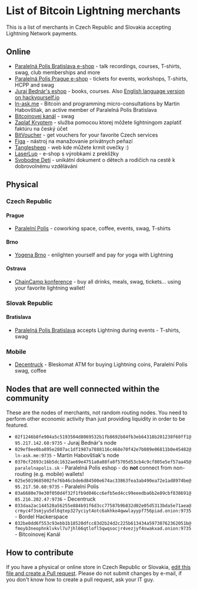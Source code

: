 # List of Bitcoin Lightning merchants

This is a list of merchants in Czech Republic and Slovakia accepting Lightning Network payments.

## Online

 - [Paralelná Polis Bratislava e-shop](https://paralelnapolis.sk/crowdfunding/) - talk recordings, courses, T-shirts, swag, club memberships and more
 - [Paralelná Polis Prague e-shop](https://www.paralelnipolis.cz/shop/) - tickets for events, workshops, T-shirts, HCPP and swag
 - [Juraj Bednár's eshop](https://juraj.bednar.io/shop/) - books, courses. Also [English language version on hackyourself.io](https://hackyourself.io/shop/)
 - [ln-ask.me](https://ln-ask.me) - Bitcoin and programming micro-consultations by Martin Habovštiak, an active member of Paralelná Polis Bratislava
 - [Bitcoinovej kanál](https://bitcoinovejkanal.cz/eshop/) - swag
 - [Zaplať Kryptem](https://zaplatkryptem.cz/) - služba pomocou ktorej môžete lightningom zaplatiť faktúru na český účet
 - [BitVoucher](https://bitvoucher.cz) - get vouchers for your favorite Czech services
 - [Figa](https://figa.sk) - nástroj na manažovanie privátnych peňazí
 - [Tanglesheep](https://www.tanglesheep.com) - web kde můžete krmit ovečky :)
 - [LaserLup](https://www.laserlup.cz) - e-shop s výrobkami z prekližky 
 - [Svobodne Deti](https://svobodnedeti.cz/) - unikátní dokument o dětech a rodičích na cestě k dobrovolnému vzdělávání
 
## Physical

### Czech Republic

#### Prague

 - [Paralelní Polis](https://paralelnipolis.cz/) - coworking space, coffee, events, swag, T-shirts
 
#### Brno

 - [Yogena Brno](https://yogena.cz/) - enlighten yourself and pay for yoga with Lightning
 
#### Ostrava
 
 - [ChainCamp konference](https://chaincamp.cz) - buy all drinks, meals, swag, tickets... using your favorite lightning wallet!

### Slovak Republic

#### Bratislava

 - [Paralelná Polis Bratislava](https://paralelnapolis.sk) accepts Lightning during events - T-shirts, swag

### Mobile

 - [Decentruck](https://www.paralelnipolis.cz/koncepty/decentruck/) - Bleskomat ATM for buying Lightning coins, Paralelní Polis swag, coffee
 
## Nodes that are well connected within the community

These are the nodes of merchants, not random routing nodes. You need to perform other economic activity than just providing liquidity in order to be featured.

 - `02f1246b8fe904a5c5193504d8069532b1fb8692b84fb3eb64318b201238f60ff1@95.217.142.60:9735` - Juraj Bednár's node
 - `029ef8ee0ba895e2807ac1df1987a7888116c468e70f42e7b089e06811b0e45482@ln-ask.me:9735` - Martin Habovštiak's node
 - `0370cf2693c16b5dc1632ae69e4751a0a88fa8f5705d53cb4c9cf805e5ef57aa45@paralelnapolis.sk` - Paralelná Polis eshop - do **not** connect from non-routing (e.g. mobile) wallets!
 - `025e5019685002fe76b46cbde6d84500e674ac33863fea3ab490ea72e1ad8974be@95.217.50.60:9735` - Paralelní Polis
 - `03a6680e79e30f050d4f32f1fb9d046cc6efb5ed4cc99eeedba6b2e89cbf838691@85.216.202.47:9736` - Decentruck 
 - `033daa2ac144528a56255e884b91f6d3cc77587b9b832d02e05d5313bda5e71aea@crmyc4f3smjyu5dl6qtep327yciyt4otc6akhko4qwwlayypf756piad.onion:9735` - Bordel Hackerspace
 - `032be0dd6f553c93ebb1b18520dfcc83d2b24d2c225b613434a59730762362051b@fmoyb3neophnklvkvl7u7jhl66qtlofl5qwqsocjr4vezjyf4swakxad.onion:9735` - Bitcoinovej Kanál
 
## How to contribute

If you have a physical or online store in Czech Republic or Slovakia, [edit this file and create a Pull request](https://github.com/ParalelnaPolis/ParalelnaPolis.github.io/blob/master/lightning-czsk.md). Please do not submit changes by e-mail, if you don't know how to create a pull request, ask your IT guy.
